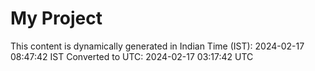 # My Project

This content is dynamically generated in Indian Time (IST): 2024-02-17 08:47:42 IST
Converted to UTC: 2024-02-17 03:17:42 UTC
